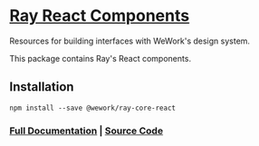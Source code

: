 # [Ray React Components](https://ray.wework.com/)

Resources for building interfaces with WeWork's design system.

This package contains Ray's React components.

## Installation

```
npm install --save @wework/ray-core-react
```

### [Full Documentation](https://ray.wework.com) | [Source Code](https://github.com/wework/ray)
